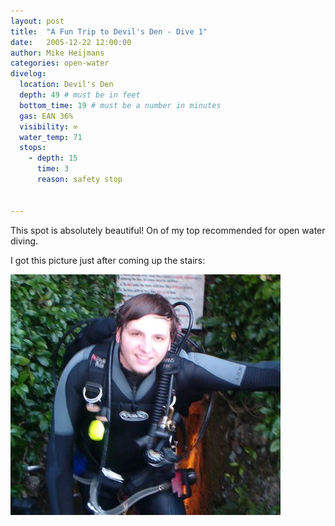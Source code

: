 ```yaml
---
layout: post
title:  "A Fun Trip to Devil's Den - Dive 1"
date:   2005-12-22 12:00:00
author: Mike Heijmans
categories: open-water
divelog:
  location: Devil's Den
  depth: 49 # must be in feet
  bottom_time: 19 # must be a number in minutes
  gas: EAN 36%
  visibility: ∞
  water_temp: 71
  stops:
    - depth: 15
      time: 3
      reason: safety stop


---
```

This spot is absolutely beautiful! On of my top recommended for open water diving.

I got this picture just after coming up the stairs:

![me at devils den](/imgs/devilsden.jpg)